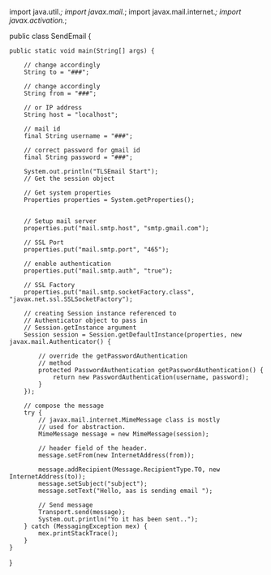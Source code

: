 import java.util.*;
import javax.mail.*;
import javax.mail.internet.*;
import javax.activation.*;

public class SendEmail {

	public static void main(String[] args) {

		// change accordingly
		String to = "###";

		// change accordingly
		String from = "###";

		// or IP address
		String host = "localhost";

		// mail id
		final String username = "###";

		// correct password for gmail id
		final String password = "###";

		System.out.println("TLSEmail Start");
		// Get the session object

		// Get system properties
		Properties properties = System.getProperties();

		
		// Setup mail server
		properties.put("mail.smtp.host", "smtp.gmail.com");

		// SSL Port
		properties.put("mail.smtp.port", "465");

		// enable authentication
		properties.put("mail.smtp.auth", "true");

		// SSL Factory
		properties.put("mail.smtp.socketFactory.class", "javax.net.ssl.SSLSocketFactory");

		// creating Session instance referenced to
		// Authenticator object to pass in
		// Session.getInstance argument
		Session session = Session.getDefaultInstance(properties, new javax.mail.Authenticator() {

			// override the getPasswordAuthentication
			// method
			protected PasswordAuthentication getPasswordAuthentication() {
				return new PasswordAuthentication(username, password);
			}
		});

		// compose the message
		try {
			// javax.mail.internet.MimeMessage class is mostly
			// used for abstraction.
			MimeMessage message = new MimeMessage(session);

			// header field of the header.
			message.setFrom(new InternetAddress(from));

			message.addRecipient(Message.RecipientType.TO, new InternetAddress(to));
			message.setSubject("subject");
			message.setText("Hello, aas is sending email ");

			// Send message
			Transport.send(message);
			System.out.println("Yo it has been sent..");
		} catch (MessagingException mex) {
			mex.printStackTrace();
		}
	}

}
